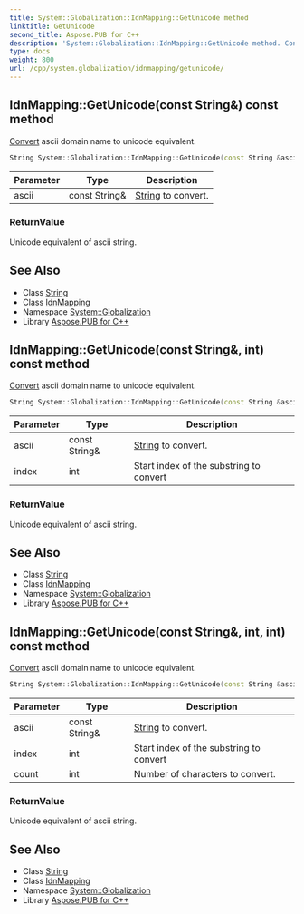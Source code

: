 ```yaml
---
title: System::Globalization::IdnMapping::GetUnicode method
linktitle: GetUnicode
second_title: Aspose.PUB for C++
description: 'System::Globalization::IdnMapping::GetUnicode method. Convert ascii domain name to unicode equivalent in C++.'
type: docs
weight: 800
url: /cpp/system.globalization/idnmapping/getunicode/
---
```

## IdnMapping::GetUnicode(const String\&) const method


[Convert](../../../system/convert/) ascii domain name to unicode equivalent.

```cpp
String System::Globalization::IdnMapping::GetUnicode(const String &ascii) const
```


| Parameter | Type | Description |
| --- | --- | --- |
| ascii | const String\& | [String](../../../system/string/) to convert. |

### ReturnValue

Unicode equivalent of ascii string.

## See Also

* Class [String](../../../system/string/)
* Class [IdnMapping](../)
* Namespace [System::Globalization](../../)
* Library [Aspose.PUB for C++](../../../)
## IdnMapping::GetUnicode(const String\&, int) const method


[Convert](../../../system/convert/) ascii domain name to unicode equivalent.

```cpp
String System::Globalization::IdnMapping::GetUnicode(const String &ascii, int index) const
```


| Parameter | Type | Description |
| --- | --- | --- |
| ascii | const String\& | [String](../../../system/string/) to convert. |
| index | int | Start index of the substring to convert |

### ReturnValue

Unicode equivalent of ascii string.

## See Also

* Class [String](../../../system/string/)
* Class [IdnMapping](../)
* Namespace [System::Globalization](../../)
* Library [Aspose.PUB for C++](../../../)
## IdnMapping::GetUnicode(const String\&, int, int) const method


[Convert](../../../system/convert/) ascii domain name to unicode equivalent.

```cpp
String System::Globalization::IdnMapping::GetUnicode(const String &ascii, int index, int count) const
```


| Parameter | Type | Description |
| --- | --- | --- |
| ascii | const String\& | [String](../../../system/string/) to convert. |
| index | int | Start index of the substring to convert |
| count | int | Number of characters to convert. |

### ReturnValue

Unicode equivalent of ascii string.

## See Also

* Class [String](../../../system/string/)
* Class [IdnMapping](../)
* Namespace [System::Globalization](../../)
* Library [Aspose.PUB for C++](../../../)
